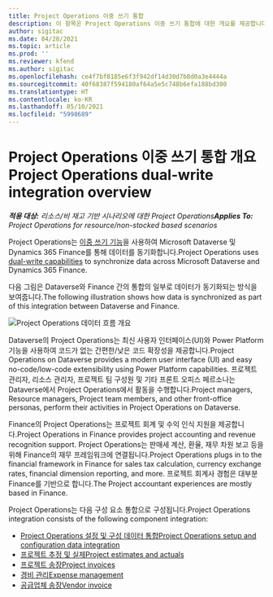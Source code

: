```yaml
---
title: Project Operations 이중 쓰기 통합
description: 이 항목은 Project Operations 이중 쓰기 통합에 대한 개요를 제공합니다.
author: sigitac
ms.date: 04/28/2021
ms.topic: article
ms.prod: ''
ms.reviewer: kfend
ms.author: sigitac
ms.openlocfilehash: ce4f7bf8185e6f3f942df14d30d7b8d0a3e4444a
ms.sourcegitcommit: 40f68387f594180af64a5e5c748b6efa188bd300
ms.translationtype: HT
ms.contentlocale: ko-KR
ms.lasthandoff: 05/10/2021
ms.locfileid: "5998689"
---
```

# <a name="project-operations-dual-write-integration-overview"></a><span data-ttu-id="a67fe-103">Project Operations 이중 쓰기 통합 개요</span><span class="sxs-lookup"><span data-stu-id="a67fe-103">Project Operations dual-write integration overview</span></span>

<span data-ttu-id="a67fe-104">_**적용 대상:** 리소스/비 재고 기반 시나리오에 대한 Project Operations_</span><span class="sxs-lookup"><span data-stu-id="a67fe-104">_**Applies To:** Project Operations for resource/non-stocked based scenarios_</span></span>

<span data-ttu-id="a67fe-105">Project Operations는 [이중 쓰기 기능](/dynamics365/fin-ops-core/dev-itpro/data-entities/dual-write/dual-write-home-page)을 사용하여 Microsoft Dataverse 및 Dynamics 365 Finance를 통해 데이터를 동기화합니다.</span><span class="sxs-lookup"><span data-stu-id="a67fe-105">Project Operations uses [dual-write capabilities](/dynamics365/fin-ops-core/dev-itpro/data-entities/dual-write/dual-write-home-page) to synchronize data across Microsoft Dataverse and Dynamics 365 Finance.</span></span>

<span data-ttu-id="a67fe-106">다음 그림은 Dataverse와 Finance 간의 통합의 일부로 데이터가 동기화되는 방식을 보여줍니다.</span><span class="sxs-lookup"><span data-stu-id="a67fe-106">The following illustration shows how data is synchronized as part of this integration between Dataverse and Finance.</span></span>

![Project Operations 데이터 흐름 개요](./media/ProjectOperationsFlows.jpg)

<span data-ttu-id="a67fe-108">Dataverse의 Project Operations는 최신 사용자 인터페이스(UI)와 Power Platform 기능을 사용하여 코드가 없는 간편한/낮은 코드 확장성을 제공합니다.</span><span class="sxs-lookup"><span data-stu-id="a67fe-108">Project Operations on Dataverse provides a modern user interface (UI) and easy no-code/low-code extensibility using Power Platform capabilities.</span></span> <span data-ttu-id="a67fe-109">프로젝트 관리자, 리소스 관리자, 프로젝트 팀 구성원 및 기타 프론트 오피스 페르소나는 Dataverse에서 Project Operations에서 활동을 수행합니다.</span><span class="sxs-lookup"><span data-stu-id="a67fe-109">Project managers, Resource managers, Project team members, and other front-office personas, perform their activities in Project Operations on Dataverse.</span></span>

<span data-ttu-id="a67fe-110">Finance의 Project Operations는 프로젝트 회계 및 수익 인식 지원을 제공합니다.</span><span class="sxs-lookup"><span data-stu-id="a67fe-110">Project Operations in Finance provides project accounting and revenue recognition support.</span></span> <span data-ttu-id="a67fe-111">Project Operations는 판매세 계산, 환율, 재무 차원 보고 등을 위해 Finance의 재무 프레임워크에 연결됩니다.</span><span class="sxs-lookup"><span data-stu-id="a67fe-111">Project Operations plugs in to the financial framework in Finance for sales tax calculation, currency exchange rates, financial dimension reporting, and more.</span></span> <span data-ttu-id="a67fe-112">프로젝트 회계사 경험은 대부분 Finance를 기반으로 합니다.</span><span class="sxs-lookup"><span data-stu-id="a67fe-112">The Project accountant experiences are mostly based in Finance.</span></span>

<span data-ttu-id="a67fe-113">Project Operations는 다음 구성 요소 통합으로 구성됩니다.</span><span class="sxs-lookup"><span data-stu-id="a67fe-113">Project Operations integration consists of the following component integration:</span></span>


- [<span data-ttu-id="a67fe-114">Project Operations 설정 및 구성 데이터 통합</span><span class="sxs-lookup"><span data-stu-id="a67fe-114">Project Operations setup and configuration data integration</span></span>](resource-dual-write-setup-integration.md) 
- [<span data-ttu-id="a67fe-115">프로젝트 추정 및 실제</span><span class="sxs-lookup"><span data-stu-id="a67fe-115">Project estimates and actuals</span></span>](resource-dual-write-estimates-actuals.md)
- [<span data-ttu-id="a67fe-116">프로젝트 송장</span><span class="sxs-lookup"><span data-stu-id="a67fe-116">Project invoices</span></span>](resource-dual-write-project-invoice.md)
- [<span data-ttu-id="a67fe-117">경비 관리</span><span class="sxs-lookup"><span data-stu-id="a67fe-117">Expense management</span></span>](resource-dual-write-expense.md)
- [<span data-ttu-id="a67fe-118">공급업체 송장</span><span class="sxs-lookup"><span data-stu-id="a67fe-118">Vendor invoice</span></span>](resource-dual-write-vendor-invoice.md)
